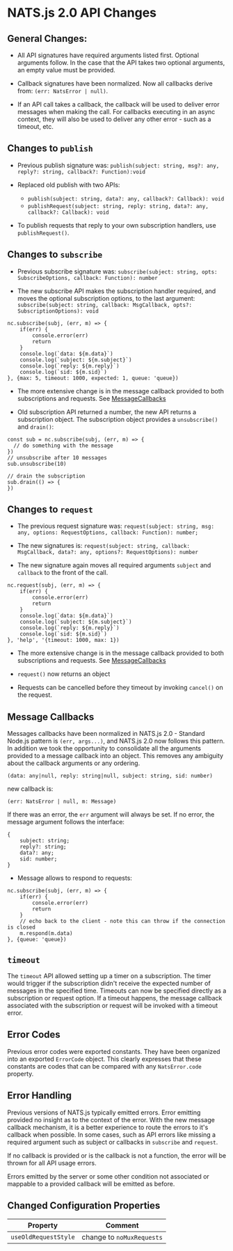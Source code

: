 # NATS.js 2.0 API Changes

## General Changes:
    
- All API signatures have required arguments listed first. Optional arguments follow. In the case that the API takes two optional arguments, an empty value must be provided.
    
- Callback signatures have been normalized. Now all callbacks derive from: `(err: NatsError | null)`.
    
- If an API call takes a callback, the callback will be used to deliver error messages when making the call. For callbacks executing in an async context, they will also be used to deliver any other error - such as a timeout, etc.
    

## Changes to `publish`

- Previous publish signature was:
`publish(subject: string, msg?: any, reply?: string, callback?: Function):void`

- Replaced old publish with two APIs:
    - `publish(subject: string, data?: any, callback?: Callback): void`
    - `publishRequest(subject: string, reply: string, data?: any, callback?: Callback): void`
    
- To publish requests that reply to your own subscription handlers, use `publishRequest()`.

## Changes to `subscribe`

- Previous subscribe signature was: `subscribe(subject: string, opts: SubscribeOptions, callback: Function): number`

- The new subscribe API makes the subscription handler required, and moves the optional subscription options, to the last argument: `subscribe(subject: string, callback: MsgCallback, opts?: SubscriptionOptions): void`
```
nc.subscribe(subj, (err, m) => {
    if(err) {
        console.error(err)
        return
    }
    console.log(`data: ${m.data}`)
    console.log(`subject: ${m.subject}`)
    console.log(`reply: ${m.reply}`)
    console.log(`sid: ${m.sid}`)
}, {max: 5, timeout: 1000, expected: 1, queue: 'queue})
```

- The more extensive change is in the message callback provided to both subscriptions and requests. See [MessageCallbacks](#message-callbacks) 

- Old subscription API returned a number, the new  API returns a subscription object. The subscription object provides a `unsubscribe()` and `drain()`:
```
const sub = nc.subscribe(subj, (err, m) => {
  // do something with the message
})
// unsubscribe after 10 messages
sub.unsubscribe(10)

// drain the subscription
sub.drain(() => {
})
```

## Changes to `request`
- The previous request signature was: `request(subject: string, msg: any, options: RequestOptions, callback: Function): number;`
- The new signatures is: `request(subject: string, callback: MsgCallback, data?: any, options?: RequestOptions): number`

- The new signature again moves all required arguments `subject` and `callback` to the front of the call.
```
nc.request(subj, (err, m) => {
    if(err) {
        console.error(err)
        return
    }
    console.log(`data: ${m.data}`)
    console.log(`subject: ${m.subject}`)
    console.log(`reply: ${m.reply}`)
    console.log(`sid: ${m.sid}`)
}, 'help', '{timeout: 1000, max: 1})
```

- The more extensive change is in the message callback provided to both subscriptions and requests. See [MessageCallbacks](#message-callbacks) 

- `request()` now returns an object

- Requests can be cancelled before they timeout by invoking `cancel()` on the request.

   
## Message Callbacks

Messages callbacks have been normalized in NATS.js 2.0 - Standard Node.js pattern is `(err, args...)`, and NATS.js 2.0 now follows this pattern.
In addition we took the opportunity to consolidate all the arguments provided to a message callback into an object. This removes any ambiguity about the callback arguments or any ordering.
```
(data: any|null, reply: string|null, subject: string, sid: number)
```

new callback is:

```
(err: NatsError | null, m: Message)
```

If there was an error, the `err` argument will always be set.
If no error, the message argument follows the interface:

```
{
    subject: string;
    reply?: string;
    data?: any;
    sid: number;
}
```

- Message allows to respond to requests:
```
nc.subscribe(subj, (err, m) => {
    if(err) {
        console.error(err)
        return
    }
    // echo back to the client - note this can throw if the connection is closed
    m.respond(m.data)
}, {queue: 'queue})
```

    
## `timeout`

The `timeout` API allowed setting up a timer on a subscription. The timer would trigger if the subscription didn't receive the expected number of messages in the specified time. Timeouts can now be specified directly as a subscription or request option. If a timeout happens, the message callback associated with the subscription or request will be invoked with a timeout error.

## Error Codes

Previous error codes were exported constants. They have been organized into an exported `ErrorCode` object. This clearly expresses that these constants are codes that can be compared with any `NatsError.code` property.

## Error Handling

Previous versions of NATS.js typically emitted errors. Error emitting provided no insight as to the context of the error. With the new message callback mechanism, it is a better experience to route the errors to it's callback when possible. In some cases, such as API errors like missing a required argument such as subject or callbacks in `subscribe` and `request`.
 
 If no callback is provided or is the callback is not a function, the error will be thrown for all API usage errors.

Errors emitted by the server or some other condition not associated or mappable to a provided callback will be emitted as before.


## Changed Configuration Properties

| Property | Comment |
| ----     | ----     | 
| `useOldRequestStyle` | change to `noMuxRequests`|
